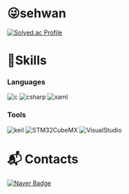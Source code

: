 # 😜sehwan 

<!--
![sehwan's GitHub stats](https://github-readme-stats.vercel.app/api?username=sehwan03&show_icons=true&theme=dark)
-->
[![Solved.ac Profile](http://mazassumnida.wtf/api/v2/generate_badge?boj=sewhan0523)](https://solved.ac/sewhan0523/)

# 💪Skills
### Languages
![c](https://img.shields.io/badge/c-A8B9CC.svg?&style=for-the-badge&logo=c&logoColor=white)
![csharp](https://img.shields.io/badge/C%20Sharp-239120.svg?&style=for-the-badge&logo=C%20Sharp&logoColor=white)
![xaml](https://img.shields.io/badge/xaml-0C54C2.svg?&style=for-the-badge&logo=xaml&logoColor=white)

### Tools
![keil](https://img.shields.io/badge/keil-0091BD.svg?&style=for-the-badge&logo=arm&logoColor=white)
![STM32CubeMX](https://img.shields.io/badge/STM32CubeMX-03234B.svg?&style=for-the-badge&logo=stmicroelectronics&logoColor=white)
![VisualStudio](https://img.shields.io/badge/Visual%20Studio-5C2D91.svg?&style=for-the-badge&logo=visual%20studio&logoColor=white)

# :mailbox_with_mail: Contacts
[![Naver Badge](https://img.shields.io/badge/Naver-03C75A?style=flat-square&logo=Naver&logoColor=white&link=mailto:sewhan0523@naver.com)](mailto:sewhan0523@naver.com)
<!--
**sehwan03/sehwan03** is a ✨ _special_ ✨ repository because its `README.md` (this file) appears on your GitHub profile.

Here are some ideas to get you started:

- 🔭 I’m currently working on ...
- 🌱 I’m currently learning ...
- 👯 I’m looking to collaborate on ...
- 🤔 I’m looking for help with ...
- 💬 Ask me about ...
- 📫 How to reach me: ...
- 😄 Pronouns: ...
- ⚡ Fun fact: ...
-->
